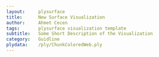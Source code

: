 ```yaml
---
layout:     plysurface
title:      New Surface Visualization
author:     Ahmet Cecen
tags: 		plysurface visualization template
subtitle:   Some Short Description of the Visualization
category:   Guidline
plydata: 	/ply/ChunkColoredWeb.ply
---
```


